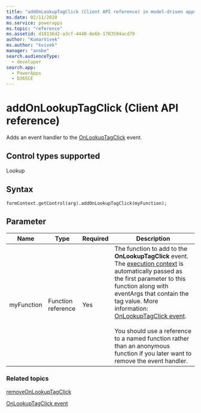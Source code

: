 ```yaml
---
title: "addOnLookupTagClick (Client API reference) in model-driven apps| MicrosoftDocs"
ms.date: 02/11/2020
ms.service: powerapps
ms.topic: "reference"
ms.assetid: d18136d2-a3cf-4440-8e6b-1703594acd79
author: "KumarVivek"
ms.author: "kvivek"
manager: "annbe"
search.audienceType: 
  - developer
search.app: 
  - PowerApps
  - D365CE
---
```

# addOnLookupTagClick (Client API reference)

Adds an event handler to the [OnLookupTagClick](../events/onlookuptagclick.md) event.

## Control types supported

Lookup

## Syntax

`formContext.getControl(arg).addOnLookupTagClick(myFunction);`

## Parameter

|Name|Type|Required|Description|
|--|--|--|--|
|myFunction|Function reference|Yes|The function to add to the **OnLookupTagClick** event. The [execution context](../../../clientapi-execution-context.md) is automatically passed as the first parameter to this function along with eventArgs that contain the tag value. More information: [OnLookupTagClick event](../events/onlookuptagclick.md).<br/><br/>You should use a reference to a named function rather than an anonymous function if you later want to remove the event handler.|

### Related topics
 
[removeOnLookupTagClick](removeOnLookupTagClick.md)

[OnLookupTagClick event](../events/onlookuptagclick.md)
 


